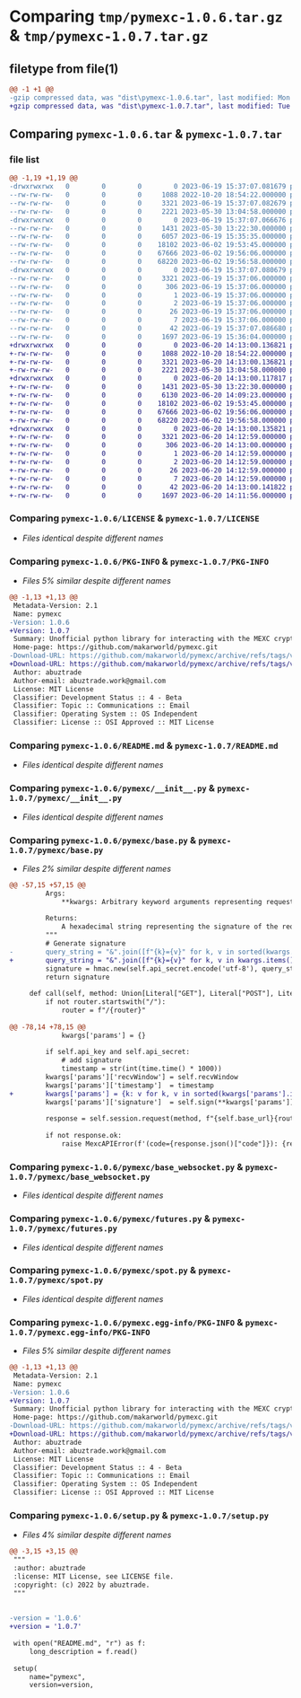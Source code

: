 # Comparing `tmp/pymexc-1.0.6.tar.gz` & `tmp/pymexc-1.0.7.tar.gz`

## filetype from file(1)

```diff
@@ -1 +1 @@
-gzip compressed data, was "dist\pymexc-1.0.6.tar", last modified: Mon Jun 19 15:37:07 2023, max compression
+gzip compressed data, was "dist\pymexc-1.0.7.tar", last modified: Tue Jun 20 14:13:00 2023, max compression
```

## Comparing `pymexc-1.0.6.tar` & `pymexc-1.0.7.tar`

### file list

```diff
@@ -1,19 +1,19 @@
-drwxrwxrwx   0        0        0        0 2023-06-19 15:37:07.081679 pymexc-1.0.6/
--rw-rw-rw-   0        0        0     1088 2022-10-20 18:54:22.000000 pymexc-1.0.6/LICENSE
--rw-rw-rw-   0        0        0     3321 2023-06-19 15:37:07.082679 pymexc-1.0.6/PKG-INFO
--rw-rw-rw-   0        0        0     2221 2023-05-30 13:04:58.000000 pymexc-1.0.6/README.md
-drwxrwxrwx   0        0        0        0 2023-06-19 15:37:07.066676 pymexc-1.0.6/pymexc/
--rw-rw-rw-   0        0        0     1431 2023-05-30 13:22:30.000000 pymexc-1.0.6/pymexc/__init__.py
--rw-rw-rw-   0        0        0     6057 2023-06-19 15:35:35.000000 pymexc-1.0.6/pymexc/base.py
--rw-rw-rw-   0        0        0    18102 2023-06-02 19:53:45.000000 pymexc-1.0.6/pymexc/base_websocket.py
--rw-rw-rw-   0        0        0    67666 2023-06-02 19:56:06.000000 pymexc-1.0.6/pymexc/futures.py
--rw-rw-rw-   0        0        0    68220 2023-06-02 19:56:58.000000 pymexc-1.0.6/pymexc/spot.py
-drwxrwxrwx   0        0        0        0 2023-06-19 15:37:07.080679 pymexc-1.0.6/pymexc.egg-info/
--rw-rw-rw-   0        0        0     3321 2023-06-19 15:37:06.000000 pymexc-1.0.6/pymexc.egg-info/PKG-INFO
--rw-rw-rw-   0        0        0      306 2023-06-19 15:37:06.000000 pymexc-1.0.6/pymexc.egg-info/SOURCES.txt
--rw-rw-rw-   0        0        0        1 2023-06-19 15:37:06.000000 pymexc-1.0.6/pymexc.egg-info/dependency_links.txt
--rw-rw-rw-   0        0        0        2 2023-06-19 15:37:06.000000 pymexc-1.0.6/pymexc.egg-info/not-zip-safe
--rw-rw-rw-   0        0        0       26 2023-06-19 15:37:06.000000 pymexc-1.0.6/pymexc.egg-info/requires.txt
--rw-rw-rw-   0        0        0        7 2023-06-19 15:37:06.000000 pymexc-1.0.6/pymexc.egg-info/top_level.txt
--rw-rw-rw-   0        0        0       42 2023-06-19 15:37:07.086680 pymexc-1.0.6/setup.cfg
--rw-rw-rw-   0        0        0     1697 2023-06-19 15:36:04.000000 pymexc-1.0.6/setup.py
+drwxrwxrwx   0        0        0        0 2023-06-20 14:13:00.136821 pymexc-1.0.7/
+-rw-rw-rw-   0        0        0     1088 2022-10-20 18:54:22.000000 pymexc-1.0.7/LICENSE
+-rw-rw-rw-   0        0        0     3321 2023-06-20 14:13:00.136821 pymexc-1.0.7/PKG-INFO
+-rw-rw-rw-   0        0        0     2221 2023-05-30 13:04:58.000000 pymexc-1.0.7/README.md
+drwxrwxrwx   0        0        0        0 2023-06-20 14:13:00.117817 pymexc-1.0.7/pymexc/
+-rw-rw-rw-   0        0        0     1431 2023-05-30 13:22:30.000000 pymexc-1.0.7/pymexc/__init__.py
+-rw-rw-rw-   0        0        0     6130 2023-06-20 14:09:23.000000 pymexc-1.0.7/pymexc/base.py
+-rw-rw-rw-   0        0        0    18102 2023-06-02 19:53:45.000000 pymexc-1.0.7/pymexc/base_websocket.py
+-rw-rw-rw-   0        0        0    67666 2023-06-02 19:56:06.000000 pymexc-1.0.7/pymexc/futures.py
+-rw-rw-rw-   0        0        0    68220 2023-06-02 19:56:58.000000 pymexc-1.0.7/pymexc/spot.py
+drwxrwxrwx   0        0        0        0 2023-06-20 14:13:00.135821 pymexc-1.0.7/pymexc.egg-info/
+-rw-rw-rw-   0        0        0     3321 2023-06-20 14:12:59.000000 pymexc-1.0.7/pymexc.egg-info/PKG-INFO
+-rw-rw-rw-   0        0        0      306 2023-06-20 14:13:00.000000 pymexc-1.0.7/pymexc.egg-info/SOURCES.txt
+-rw-rw-rw-   0        0        0        1 2023-06-20 14:12:59.000000 pymexc-1.0.7/pymexc.egg-info/dependency_links.txt
+-rw-rw-rw-   0        0        0        2 2023-06-20 14:12:59.000000 pymexc-1.0.7/pymexc.egg-info/not-zip-safe
+-rw-rw-rw-   0        0        0       26 2023-06-20 14:12:59.000000 pymexc-1.0.7/pymexc.egg-info/requires.txt
+-rw-rw-rw-   0        0        0        7 2023-06-20 14:12:59.000000 pymexc-1.0.7/pymexc.egg-info/top_level.txt
+-rw-rw-rw-   0        0        0       42 2023-06-20 14:13:00.141822 pymexc-1.0.7/setup.cfg
+-rw-rw-rw-   0        0        0     1697 2023-06-20 14:11:56.000000 pymexc-1.0.7/setup.py
```

### Comparing `pymexc-1.0.6/LICENSE` & `pymexc-1.0.7/LICENSE`

 * *Files identical despite different names*

### Comparing `pymexc-1.0.6/PKG-INFO` & `pymexc-1.0.7/PKG-INFO`

 * *Files 5% similar despite different names*

```diff
@@ -1,13 +1,13 @@
 Metadata-Version: 2.1
 Name: pymexc
-Version: 1.0.6
+Version: 1.0.7
 Summary: Unofficial python library for interacting with the MEXC crypto exchange
 Home-page: https://github.com/makarworld/pymexc.git
-Download-URL: https://github.com/makarworld/pymexc/archive/refs/tags/v1.0.6.zip
+Download-URL: https://github.com/makarworld/pymexc/archive/refs/tags/v1.0.7.zip
 Author: abuztrade
 Author-email: abuztrade.work@gmail.com
 License: MIT License
 Classifier: Development Status :: 4 - Beta
 Classifier: Topic :: Communications :: Email
 Classifier: Operating System :: OS Independent
 Classifier: License :: OSI Approved :: MIT License
```

### Comparing `pymexc-1.0.6/README.md` & `pymexc-1.0.7/README.md`

 * *Files identical despite different names*

### Comparing `pymexc-1.0.6/pymexc/__init__.py` & `pymexc-1.0.7/pymexc/__init__.py`

 * *Files identical despite different names*

### Comparing `pymexc-1.0.6/pymexc/base.py` & `pymexc-1.0.7/pymexc/base.py`

 * *Files 2% similar despite different names*

```diff
@@ -57,15 +57,15 @@
         Args:
             **kwargs: Arbitrary keyword arguments representing request parameters.
 
         Returns:
             A hexadecimal string representing the signature of the request.
         """
         # Generate signature
-        query_string = "&".join([f"{k}={v}" for k, v in sorted(kwargs.items())])
+        query_string = "&".join([f"{k}={v}" for k, v in kwargs.items()]) 
         signature = hmac.new(self.api_secret.encode('utf-8'), query_string.encode('utf-8'), hashlib.sha256).hexdigest()
         return signature
 
     def call(self, method: Union[Literal["GET"], Literal["POST"], Literal["PUT"], Literal["DELETE"]], router: str, *args, **kwargs) -> dict:
         if not router.startswith("/"):
             router = f"/{router}"
 
@@ -78,14 +78,15 @@
             kwargs['params'] = {}
 
         if self.api_key and self.api_secret:
             # add signature
             timestamp = str(int(time.time() * 1000))
         kwargs['params']['recvWindow'] = self.recvWindow
         kwargs['params']['timestamp']  = timestamp
+        kwargs['params'] = {k: v for k, v in sorted(kwargs['params'].items())}
         kwargs['params']['signature']  = self.sign(**kwargs['params'])
 
         response = self.session.request(method, f"{self.base_url}{router}", *args, **kwargs)
 
         if not response.ok:
             raise MexcAPIError(f'(code={response.json()["code"]}): {response.json()["msg"]}')
```

### Comparing `pymexc-1.0.6/pymexc/base_websocket.py` & `pymexc-1.0.7/pymexc/base_websocket.py`

 * *Files identical despite different names*

### Comparing `pymexc-1.0.6/pymexc/futures.py` & `pymexc-1.0.7/pymexc/futures.py`

 * *Files identical despite different names*

### Comparing `pymexc-1.0.6/pymexc/spot.py` & `pymexc-1.0.7/pymexc/spot.py`

 * *Files identical despite different names*

### Comparing `pymexc-1.0.6/pymexc.egg-info/PKG-INFO` & `pymexc-1.0.7/pymexc.egg-info/PKG-INFO`

 * *Files 5% similar despite different names*

```diff
@@ -1,13 +1,13 @@
 Metadata-Version: 2.1
 Name: pymexc
-Version: 1.0.6
+Version: 1.0.7
 Summary: Unofficial python library for interacting with the MEXC crypto exchange
 Home-page: https://github.com/makarworld/pymexc.git
-Download-URL: https://github.com/makarworld/pymexc/archive/refs/tags/v1.0.6.zip
+Download-URL: https://github.com/makarworld/pymexc/archive/refs/tags/v1.0.7.zip
 Author: abuztrade
 Author-email: abuztrade.work@gmail.com
 License: MIT License
 Classifier: Development Status :: 4 - Beta
 Classifier: Topic :: Communications :: Email
 Classifier: Operating System :: OS Independent
 Classifier: License :: OSI Approved :: MIT License
```

### Comparing `pymexc-1.0.6/setup.py` & `pymexc-1.0.7/setup.py`

 * *Files 4% similar despite different names*

```diff
@@ -3,15 +3,15 @@
 """
 :author: abuztrade
 :license: MIT License, see LICENSE file.
 :copyright: (c) 2022 by abuztrade.
 """
 
 
-version = '1.0.6'
+version = '1.0.7'
 
 with open("README.md", "r") as f:
     long_description = f.read()
 
 setup(
     name="pymexc",
     version=version,
```

